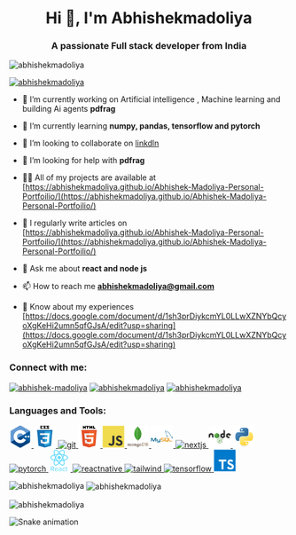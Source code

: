 ﻿<h1 align="center">Hi 👋, I'm Abhishekmadoliya</h1>
<h3 align="center">A passionate Full stack developer from India</h3>

<p align="left"> <img src="https://komarev.com/ghpvc/?username=abhishekmadoliya&label=Profile%20views&color=0e75b6&style=flat" alt="abhishekmadoliya" /> </p>

<p align="left"> <a href="https://github.com/ryo-ma/github-profile-trophy"><img src="https://github-profile-trophy.vercel.app/?username=abhishekmadoliya" alt="abhishekmadoliya" /></a> </p>

- 🔭 I’m currently working on Artificial intelligence , Machine learning and building Ai agents **pdfrag**

- 🌱 I’m currently learning **numpy, pandas, tensorflow and pytorch**

- 👯 I’m looking to collaborate on [linkdln](https://www.linkedin.com/in/abhishek-madoliya-540847273/)

- 🤝 I’m looking for help with **pdfrag**

- 👨‍💻 All of my projects are available at [https://abhishekmadoliya.github.io/Abhishek-Madoliya-Personal-Portfoilio/](https://abhishekmadoliya.github.io/Abhishek-Madoliya-Personal-Portfoilio/)

- 📝 I regularly write articles on [https://abhishekmadoliya.github.io/Abhishek-Madoliya-Personal-Portfoilio/](https://abhishekmadoliya.github.io/Abhishek-Madoliya-Personal-Portfoilio/)

- 💬 Ask me about **react and node js**

- 📫 How to reach me **abhishekmadoliya@gmail.com**

- 📄 Know about my experiences [https://docs.google.com/document/d/1sh3prDiykcmYL0LLwXZNYbQcyoXgKeHi2umn5qfGJsA/edit?usp=sharing](https://docs.google.com/document/d/1sh3prDiykcmYL0LLwXZNYbQcyoXgKeHi2umn5qfGJsA/edit?usp=sharing)


<h3 align="left">Connect with me:</h3>
<p align="left">
<a href="https://www.linkedin.com/in/abhishek-madoliya-540847273/" target="blank"><img align="center" src="https://raw.githubusercontent.com/rahuldkjain/github-profile-readme-generator/master/src/images/icons/Social/linked-in-alt.svg" alt="abhishek-madoliya" height="30" width="40" /></a>
<a href="https://leetcode.com/u/abhishekmadoliya/" target="blank"><img align="center" src="https://raw.githubusercontent.com/rahuldkjain/github-profile-readme-generator/master/src/images/icons/Social/leet-code.svg" alt="abhishekmadoliya" height="30" width="40" /></a>
<a href="https://auth.geeksforgeeks.org/user/abhishekmadoliya" target="blank"><img align="center" src="https://raw.githubusercontent.com/rahuldkjain/github-profile-readme-generator/master/src/images/icons/Social/geeks-for-geeks.svg" alt="abhishekmadoliya" height="30" width="40" /></a>
</p>

<h3 align="left">Languages and Tools:</h3>
<p align="left"> <a href="https://www.w3schools.com/cpp/" target="_blank" rel="noreferrer"> <img src="https://raw.githubusercontent.com/devicons/devicon/master/icons/cplusplus/cplusplus-original.svg" alt="cplusplus" width="40" height="40"/> </a> <a href="https://www.w3schools.com/css/" target="_blank" rel="noreferrer"> <img src="https://raw.githubusercontent.com/devicons/devicon/master/icons/css3/css3-original-wordmark.svg" alt="css3" width="40" height="40"/> </a> <a href="https://git-scm.com/" target="_blank" rel="noreferrer"> <img src="https://www.vectorlogo.zone/logos/git-scm/git-scm-icon.svg" alt="git" width="40" height="40"/> </a> <a href="https://www.w3.org/html/" target="_blank" rel="noreferrer"> <img src="https://raw.githubusercontent.com/devicons/devicon/master/icons/html5/html5-original-wordmark.svg" alt="html5" width="40" height="40"/> </a> <a href="https://developer.mozilla.org/en-US/docs/Web/JavaScript" target="_blank" rel="noreferrer"> <img src="https://raw.githubusercontent.com/devicons/devicon/master/icons/javascript/javascript-original.svg" alt="javascript" width="40" height="40"/> </a> <a href="https://www.mongodb.com/" target="_blank" rel="noreferrer"> <img src="https://raw.githubusercontent.com/devicons/devicon/master/icons/mongodb/mongodb-original-wordmark.svg" alt="mongodb" width="40" height="40"/> </a> <a href="https://www.mysql.com/" target="_blank" rel="noreferrer"> <img src="https://raw.githubusercontent.com/devicons/devicon/master/icons/mysql/mysql-original-wordmark.svg" alt="mysql" width="40" height="40"/> </a> <a href="https://nextjs.org/" target="_blank" rel="noreferrer"> <img src="https://cdn.worldvectorlogo.com/logos/nextjs-2.svg" alt="nextjs" width="40" height="40"/> </a> <a href="https://nodejs.org" target="_blank" rel="noreferrer"> <img src="https://raw.githubusercontent.com/devicons/devicon/master/icons/nodejs/nodejs-original-wordmark.svg" alt="nodejs" width="40" height="40"/> </a> <a href="https://www.python.org" target="_blank" rel="noreferrer"> <img src="https://raw.githubusercontent.com/devicons/devicon/master/icons/python/python-original.svg" alt="python" width="40" height="40"/> </a> <a href="https://pytorch.org/" target="_blank" rel="noreferrer"> <img src="https://www.vectorlogo.zone/logos/pytorch/pytorch-icon.svg" alt="pytorch" width="40" height="40"/> </a> <a href="https://reactjs.org/" target="_blank" rel="noreferrer"> <img src="https://raw.githubusercontent.com/devicons/devicon/master/icons/react/react-original-wordmark.svg" alt="react" width="40" height="40"/> </a> <a href="https://reactnative.dev/" target="_blank" rel="noreferrer"> <img src="https://reactnative.dev/img/header_logo.svg" alt="reactnative" width="40" height="40"/> </a> <a href="https://tailwindcss.com/" target="_blank" rel="noreferrer"> <img src="https://www.vectorlogo.zone/logos/tailwindcss/tailwindcss-icon.svg" alt="tailwind" width="40" height="40"/> </a> <a href="https://www.tensorflow.org" target="_blank" rel="noreferrer"> <img src="https://www.vectorlogo.zone/logos/tensorflow/tensorflow-icon.svg" alt="tensorflow" width="40" height="40"/> </a> <a href="https://www.typescriptlang.org/" target="_blank" rel="noreferrer"> <img src="https://raw.githubusercontent.com/devicons/devicon/master/icons/typescript/typescript-original.svg" alt="typescript" width="40" height="40"/> </a> </p>

<p><img align="left" src="https://github-readme-stats.vercel.app/api/top-langs?username=abhishekmadoliya&show_icons=true&locale=en&layout=compact" alt="abhishekmadoliya" /></p>

<p>&nbsp;<img align="center" src="https://github-readme-stats.vercel.app/api?username=abhishekmadoliya&show_icons=true&locale=en" alt="abhishekmadoliya" /></p>

<p><img align="center" src="https://github-readme-streak-stats.herokuapp.com/?user=abhishekmadoliya&" alt="abhishekmadoliya" /></p>

<img src="https://abhishekmadoliya/maurodesouza/maurodesouza/output/snake.svg" alt="Snake animation" />






